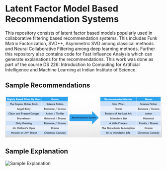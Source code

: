 # Latent Factor Model Based Recommendation Systems

This repository consists of latent factor based models popularly used in collaborative filtering based recommendation systems. This includes Funk Matrix Factorization, SVD++, Asymmetric SVD among classical methods and Neural Collaborative Filtering among deep learning methods. Further this repository also contains code for Fast Influence Analysis which can generate explanations for the recommendations. This work was done as part of the course DS 226: Introduction to Computing for Artificial Intelligence and Machine Learning at Indian Institute of Science.

## Sample Recommendations
![Sample Recommendation](Screenshots/Sample_Recommendation.png?raw=True)

## Sample Explanation
![Sample Explanation](https://github.com/Ashishrout1999/Latent-Factor-Model-Based-Recommendation-Systems/tree/main/Screenshots/Sample_Explanation.png?raw=True)
